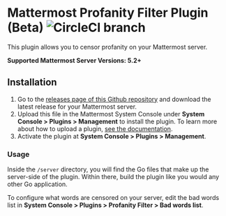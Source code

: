 # Mattermost Profanity Filter Plugin (Beta) ![CircleCI branch](https://img.shields.io/circleci/project/github/mattermost/mattermost-plugin-profanity-filter/master.svg)

This plugin allows you to censor profanity on your Mattermost server.

**Supported Mattermost Server Versions: 5.2+**

## Installation

1. Go to the [releases page of this Github repository](https://github.com/mattermost/mattermost-plugin-profanity-filter/releases) and download the latest release for your Mattermost server.
2. Upload this file in the Mattermost System Console under **System Console > Plugins > Management** to install the plugin. To learn more about how to upload a plugin, [see the documentation](https://docs.mattermost.com/administration/plugins.html#plugin-uploads).
3. Activate the plugin at **System Console > Plugins > Management**.

### Usage

Inside the `/server` directory, you will find the Go files that make up the server-side of the plugin. Within there, build the plugin like you would any other Go application.

To configure what words are censored on your server, edit the bad words list in **System Console > Plugins > Profanity Filter > Bad words list**.
